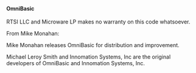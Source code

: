 #### OmniBasic

RTSI LLC and Microware LP makes no warranty on this code whatsoever.

From Mike Monahan:

Mike Monahan releases OmniBasic for distribution and improvement.

Michael Leroy Smith and Innomation Systems, Inc are the original developers of OmniBasic and Innomation Systems, Inc.

